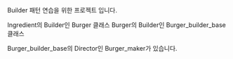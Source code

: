 Builder 패턴 연습을 위한 프로젝트 입니다.

Ingredient의 Builder인 Burger 클래스
Burger의 Builder인 Burger_builder_base 클래스

Burger_builder_base의 Director인 Burger_maker가 있습니다.